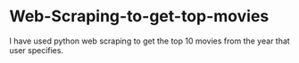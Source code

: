 # Web-Scraping-to-get-top-movies
I have used python web scraping to get the top 10 movies from the year that user specifies. 
